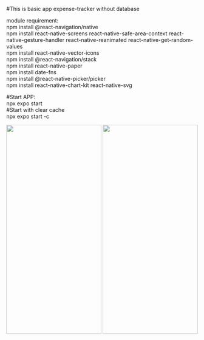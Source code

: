 #This is basic app expense-tracker without database<br>

module requirement:<br>
npm install @react-navigation/native<br>
npm install react-native-screens react-native-safe-area-context react-native-gesture-handler react-native-reanimated react-native-get-random-values<br>
npm install react-native-vector-icons<br>
npm install @react-navigation/stack<br>
npm install react-native-paper<br>
npm install date-fns<br>
npm install @react-native-picker/picker<br>
npm install react-native-chart-kit react-native-svg<br>


#Start APP:<br>
npx expo start <br>
#Start with clear cache<br>
npx expo start -c

<img src="https://github.com/user-attachments/assets/bd3e5a9a-0e5c-4ff6-8b35-f0e83e98a62b" width="250" height="550">
<img src="https://github.com/user-attachments/assets/84a196b6-0ddf-4394-b820-0049b765dbf9" width="250" height="550">

